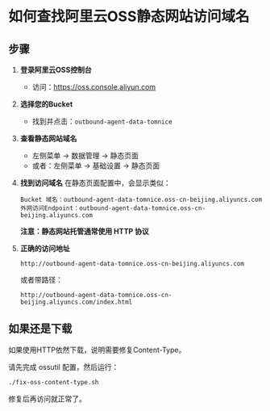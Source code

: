 # 如何查找阿里云OSS静态网站访问域名

## 步骤

1. **登录阿里云OSS控制台**
   - 访问：https://oss.console.aliyun.com

2. **选择您的Bucket**
   - 找到并点击：`outbound-agent-data-tomnice`

3. **查看静态网站域名**
   - 左侧菜单 → 数据管理 → 静态页面
   - 或者：左侧菜单 → 基础设置 → 静态页面
   
4. **找到访问域名**
   在静态页面配置中，会显示类似：
   ```
   Bucket 域名：outbound-agent-data-tomnice.oss-cn-beijing.aliyuncs.com
   外网访问Endpoint：outbound-agent-data-tomnice.oss-cn-beijing.aliyuncs.com
   ```
   
   **注意：静态网站托管通常使用 HTTP 协议**
   
5. **正确的访问地址**
   ```
   http://outbound-agent-data-tomnice.oss-cn-beijing.aliyuncs.com
   ```
   
   或者带路径：
   ```
   http://outbound-agent-data-tomnice.oss-cn-beijing.aliyuncs.com/index.html
   ```

## 如果还是下载

如果使用HTTP依然下载，说明需要修复Content-Type。

请先完成 ossutil 配置，然后运行：
```bash
./fix-oss-content-type.sh
```

修复后再访问就正常了。

